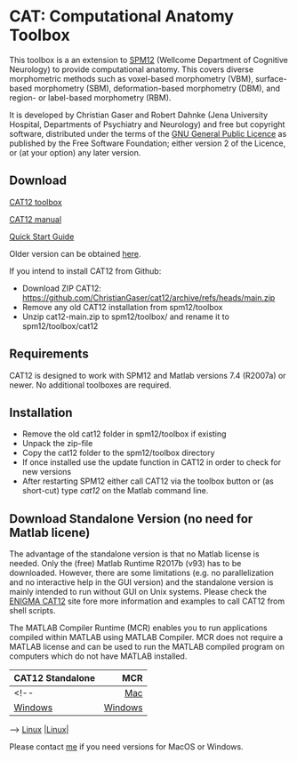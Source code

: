 # CAT: Computational Anatomy Toolbox
This toolbox is a an extension to [SPM12](http://www.fil.ion.ucl.ac.uk/spm/software/spm12/) (Wellcome Department of Cognitive Neurology) to provide computational anatomy. This covers diverse morphometric methods such as voxel-based morphometry (VBM), surface-based morphometry (SBM), deformation-based morphometry (DBM), and region- or label-based morphometry (RBM).

It is developed by Christian Gaser and Robert Dahnke (Jena University Hospital, Departments of Psychiatry and Neurology) and free but copyright software, distributed under the terms of the [GNU General Public Licence](http://www.gnu.org/licenses/gpl-2.0.html) as published by the Free Software Foundation; either version 2 of the Licence, or (at your option) any later version.

## Download
[CAT12 toolbox](http://141.35.69.218/cat12/cat12_latest.zip)

[CAT12 manual](http://141.35.69.218/cat12/CAT12-Manual.pdf)

[Quick Start Guide](https://neuro-jena.github.io/cat12-html/cat_starting.html)

Older version can be obtained [here](http://141.35.69.218/cat12/).

If you intend to install CAT12 from Github:
- Download ZIP CAT12:
https://github.com/ChristianGaser/cat12/archive/refs/heads/main.zip
- Remove any old CAT12 installation from spm12/toolbox
- Unzip cat12-main.zip to spm12/toolbox/ and rename it to spm12/toolbox/cat12

## Requirements
CAT12 is designed to work with SPM12 and Matlab versions 7.4 (R2007a) or newer. No additional toolboxes are required.

## Installation
- Remove the old cat12 folder in spm12/toolbox if existing
- Unpack the zip-file
- Copy the cat12 folder to the spm12/toolbox directory
- If once installed use the update function in CAT12 in order to check for new versions
- After restarting SPM12 either call CAT12 via the toolbox button or (as short-cut) type *cat12* on the Matlab command line.

## Download Standalone Version (no need for Matlab licene)
The advantage of the standalone version is that no Matlab license is needed. Only the (free) Matlab Runtime R2017b (v93) has to be downloaded. However, there are some limitations (e.g. no parallelization and no interactive help in the GUI version) and the standalone version is mainly intended to run without GUI on Unix systems. Please check the [ENIGMA CAT12](https://neuro-jena.github.io/enigma-cat12/#standalone) site fore more information and examples to call CAT12 from shell scripts.

The MATLAB Compiler Runtime (MCR) enables you to run applications compiled within MATLAB using MATLAB Compiler. MCR does not require a MATLAB license and can be used to run the MATLAB compiled program on computers which do not have MATLAB installed.

|CAT12 Standalone|MCR|
|---|---:|
<!--|[Mac](http://141.35.69.218/cat12/cat12_latest_R2017b_MCR_Mac.zip) |[Mac](https://ssd.mathworks.com/supportfiles/downloads/R2017b/deployment_files/R2017b/installers/maci64/MCR_R2017b_maci64_installer.dmg.zip)|
[Windows](http://141.35.69.218/cat12/cat12_latest_R2017b_MCR_Win.zip) |[Windows](https://ssd.mathworks.com/supportfiles/downloads/R2017b/deployment_files/R2017b/installers/win64/MCR_R2017b_win64_installer.exe)|
-->
[Linux](http://141.35.69.218/cat12/cat12_latest_R2017b_MCR_Linux.zip) |[Linux](https://ssd.mathworks.com/supportfiles/downloads/R2017b/deployment_files/R2017b/installers/glnxa64/MCR_R2017b_glnxa64_installer.zip)|

Please contact [me](mailto:christian.gaser@uni-jena.de) if you need versions for MacOS or Windows.